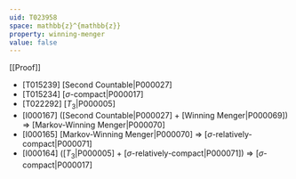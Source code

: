 ```yaml
---
uid: T023958
space: mathbb{z}^{mathbb{z}}
property: winning-menger
value: false
---
```

[[Proof]]

* [T015239] [Second Countable|P000027]
* [T015234] [$\sigma$-compact|P000017]
* [T022292] [$T_3$|P000005]
* [I000167] ([Second Countable|P000027] + [Winning Menger|P000069]) => [Markov-Winning Menger|P000070]
* [I000165] [Markov-Winning Menger|P000070] => [$\sigma$-relatively-compact|P000071]
* [I000164] ([$T_3$|P000005] + [$\sigma$-relatively-compact|P000071]) => [$\sigma$-compact|P000017]

